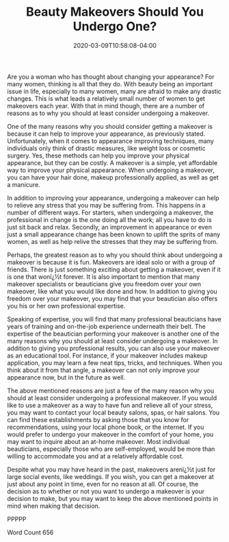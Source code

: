 ﻿---
title: Beauty Makeovers Should You Undergo One?
tags: ["Womans Issues"]
date: 2020-03-09T10:58:08-04:00
tags: ["Womens Issues"]
---

Are you a woman who has thought about changing your appearance?  For many women, thinking is all that they do. With beauty being an important issue in life, especially to many women, many are afraid to make any drastic changes.  This is what leads a relatively small number of women to get makeovers each year.  With that in mind though, there are a number of reasons as to why you should at least consider undergoing a makeover.

One of the many reasons why you should consider getting a makeover is because it can help to improve your appearance, as previously stated.  Unfortunately, when it comes to appearance improving techniques, many individuals only think of drastic measures, like weight loss or cosmetic surgery.  Yes, these methods can help you improve your physical appearance, but they can be costly. A makeover is a simple, yet affordable way to improve your physical appearance.  When undergoing a makeover, you can have your hair done, makeup professionally applied, as well as get a manicure.

In addition to improving your appearance, undergoing a makeover can help to relieve any stress that you may be suffering from.  This happens in a number of different ways. For starters, when undergoing a makeover, the professional in change is the one doing all the work; all you have to do is just sit back and relax. Secondly, an improvement in appearance or even just a small appearance change has been known to uplift the sprits of many women, as well as help relive the stresses that they may be suffering from. 

Perhaps, the greatest reason as to why you should think about undergoing a makeover is because it is fun.  Makeovers are ideal solo or with a group of friends. There is just something exciting about getting a makeover, even if it is one that wonï¿½t forever.  It is also important to mention that many makeover specialists or beauticians give you freedom over your own makeover, like what you would like done and how. In addition to giving you freedom over your makeover, you may find that your beautician also offers you his or her own professional expertise.

Speaking of expertise, you will find that many professional beauticians have years of training and on-the-job experience underneath their belt.  The expertise of the beautician performing your makeover is another one of the many reasons why you should at least consider undergoing a makeover. In addition to giving you professional results, you can also use your makeover as an educational tool. For instance, if your makeover includes makeup application, you may learn a few neat tips, tricks, and techniques.  When you think about it from that angle, a makeover can not only improve your appearance now, but in the future as well.

The above mentioned reasons are just a few of the many reason why you should at least consider undergoing a professional makeover.  If you would like to use a makeover as a way to have fun and relieve all of your stress, you may want to contact your local beauty salons, spas, or hair salons. You can find these establishments by asking those that you know for recommendations, using your local phone book, or the internet.  If you would prefer to undergo your makeover in the comfort of your home, you may want to inquire about an at-home makeover.  Most individual beauticians, especially those who are self-employed, would be more than willing to accommodate you and at a relatively affordable cost.

Despite what you may have heard in the past, makeovers arenï¿½t just for large social events, like weddings.  If you wish, you can get a makeover at just about any point in time, even for no reason at all.  Of course, the decision as to whether or not you want to undergo a makeover is your decision to make, but you may want to keep the above mentioned points in mind when making that decision.  

PPPPP

Word Count 656

